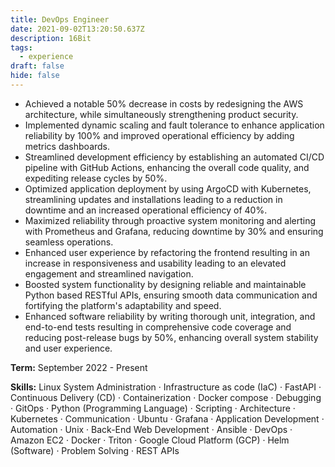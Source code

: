 ```yaml
---
title: DevOps Engineer
date: 2021-09-02T13:20:50.637Z
description: 16Bit
tags:
  - experience
draft: false
hide: false
---
```


- Achieved a notable 50% decrease in costs by redesigning the AWS architecture, while simultaneously strengthening product security.
- Implemented dynamic scaling and fault tolerance to enhance application reliability by 100% and improved operational efficiency by adding metrics dashboards.
- Streamlined development efficiency by establishing an automated CI/CD pipeline with GitHub Actions, enhancing the overall code quality, and expediting release cycles by 50%.
- Optimized application deployment by using ArgoCD with Kubernetes, streamlining updates and installations leading to a reduction in downtime and an increased operational efficiency of 40%.
- Maximized reliability through proactive system monitoring and alerting with Prometheus and Grafana, reducing downtime by 30% and ensuring seamless operations.
- Enhanced user experience by refactoring the frontend resulting in an increase in responsiveness and usability leading to an elevated engagement and streamlined navigation.
- Boosted system functionality by designing reliable and maintainable Python based RESTful APIs, ensuring smooth data communication and fortifying the platform's adaptability and speed.
- Enhanced software reliability by writing thorough unit, integration, and end-to-end tests resulting in comprehensive code coverage and reducing post-release bugs by 50%, enhancing overall system stability and user experience.

**Term:** September 2022 - Present

**Skills:** Linux System Administration · Infrastructure as code (IaC) · FastAPI · Continuous Delivery (CD) · Containerization · Docker compose · Debugging · GitOps · Python (Programming Language) · Scripting · Architecture · Kubernetes · Communication · Ubuntu · Grafana · Application Development · Automation · Unix · Back-End Web Development · Ansible · DevOps · Amazon EC2 · Docker · Triton · Google Cloud Platform (GCP) · Helm (Software) · Problem Solving · REST APIs
